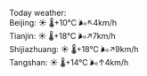 Today weather:  
Beijing: ☀️   🌡️+10°C 🌬️↖4km/h  
Tianjin: ☀️   🌡️+18°C 🌬️↗7km/h  
Shijiazhuang: ☀️   🌡️+18°C 🌬️↗9km/h  
Tangshan: ☀️   🌡️+14°C 🌬️↑4km/h  
